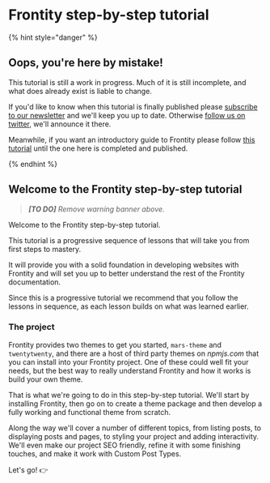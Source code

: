 # Frontity step-by-step tutorial

{% hint style="danger" %}

## Oops, you're here by mistake!

This tutorial is still a work in progress. Much of it is still incomplete, and what does already exist is liable to change.

If you'd like to know when this tutorial is finally published please [subscribe to our newsletter](https://frontity.org/#newsletter) and we'll keep you up to date. Otherwise [follow us on twitter](https://twitter.com/Frontity), we'll announce it there.

Meanwhile, if you want an introductory guide to Frontity please follow [this tutorial](https://github.com/frontity-demos/2020-06-jsnation-workshop) until the one here is completed and published.

{% endhint %}

## Welcome to the Frontity step-by-step tutorial

> _**[TO DO]** Remove warning banner above._

Welcome to the Frontity step-by-step tutorial.

This tutorial is a progressive sequence of lessons that will take you from first steps to mastery.

It will provide you with a solid foundation in developing websites with Frontity and will set you up to better understand the rest of the Frontity documentation.

Since this is a progressive tutorial we recommend that you follow the lessons in sequence, as each lesson builds on what was learned earlier.

### The project

Frontity provides two themes to get you started, `mars-theme` and `twentytwenty`, and there are a host of third party themes on _npmjs.com_ that you can install into your Frontity project. One of these could well fit your needs, but the best way to really understand Frontity and how it works is build your own theme.

That is what we're going to do in this step-by-step tutorial. We'll start by installing Frontity, then go on to create a theme package and then develop a fully working and functional theme from scratch.

Along the way we'll cover a number of different topics, from listing posts, to displaying posts and pages, to styling your project and adding interactivity. We'll even make our project SEO friendly, refine it with some finishing touches, and make it work with Custom Post Types.

Let's go! 👉
